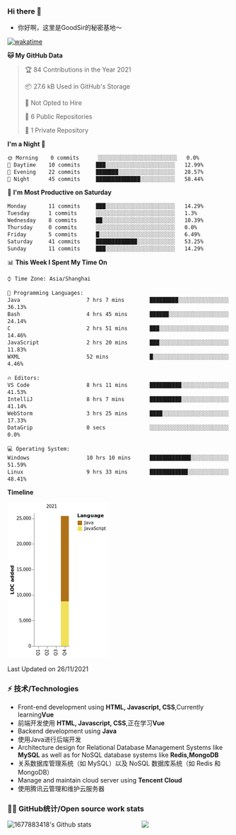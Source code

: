 ### Hi there 👋

- 你好啊，这里是GoodSir的秘密基地～

[![wakatime](https://wakatime.com/badge/user/04e3f192-51ae-42c4-9648-523f599b5595.svg)](https://wakatime.com/@04e3f192-51ae-42c4-9648-523f599b5595)

<!--START_SECTION:waka-->
**🐱 My GitHub Data** 

> 🏆 84 Contributions in the Year 2021
 > 
> 📦 27.6 kB Used in GitHub's Storage 
 > 
> 🚫 Not Opted to Hire
 > 
> 📜 6 Public Repositories 
 > 
> 🔑 1 Private Repository 
 > 
**I'm a Night 🦉** 

```text
🌞 Morning    0 commits      ░░░░░░░░░░░░░░░░░░░░░░░░░   0.0% 
🌆 Daytime    10 commits     ███░░░░░░░░░░░░░░░░░░░░░░   12.99% 
🌃 Evening    22 commits     ███████░░░░░░░░░░░░░░░░░░   28.57% 
🌙 Night      45 commits     ██████████████░░░░░░░░░░░   58.44%

```
📅 **I'm Most Productive on Saturday** 

```text
Monday       11 commits     ███░░░░░░░░░░░░░░░░░░░░░░   14.29% 
Tuesday      1 commits      ░░░░░░░░░░░░░░░░░░░░░░░░░   1.3% 
Wednesday    8 commits      ██░░░░░░░░░░░░░░░░░░░░░░░   10.39% 
Thursday     0 commits      ░░░░░░░░░░░░░░░░░░░░░░░░░   0.0% 
Friday       5 commits      █░░░░░░░░░░░░░░░░░░░░░░░░   6.49% 
Saturday     41 commits     █████████████░░░░░░░░░░░░   53.25% 
Sunday       11 commits     ███░░░░░░░░░░░░░░░░░░░░░░   14.29%

```


📊 **This Week I Spent My Time On** 

```text
⌚︎ Time Zone: Asia/Shanghai

💬 Programming Languages: 
Java                     7 hrs 7 mins        █████████░░░░░░░░░░░░░░░░   36.13% 
Bash                     4 hrs 45 mins       ██████░░░░░░░░░░░░░░░░░░░   24.14% 
C                        2 hrs 51 mins       ███░░░░░░░░░░░░░░░░░░░░░░   14.46% 
JavaScript               2 hrs 20 mins       ███░░░░░░░░░░░░░░░░░░░░░░   11.83% 
WXML                     52 mins             █░░░░░░░░░░░░░░░░░░░░░░░░   4.46%

🔥 Editors: 
VS Code                  8 hrs 11 mins       ██████████░░░░░░░░░░░░░░░   41.53% 
IntelliJ                 8 hrs 7 mins        ██████████░░░░░░░░░░░░░░░   41.14% 
WebStorm                 3 hrs 25 mins       ████░░░░░░░░░░░░░░░░░░░░░   17.33% 
DataGrip                 0 secs              ░░░░░░░░░░░░░░░░░░░░░░░░░   0.0%

💻 Operating System: 
Windows                  10 hrs 10 mins      █████████████░░░░░░░░░░░░   51.59% 
Linux                    9 hrs 33 mins       ████████████░░░░░░░░░░░░░   48.41%

```

**Timeline**

![Chart not found](https://raw.githubusercontent.com/1677883418/1677883418/master/charts/bar_graph.png) 


 Last Updated on 26/11/2021
<!--END_SECTION:waka-->


### ⚡ 技术/Technologies
- Front-end development using **HTML, Javascript, CSS**,Currently learning**Vue**
- 前端开发使用 **HTML, Javascript, CSS**,正在学习**Vue**
- Backend development using **Java**
- 使用Java进行后端开发
- Architecture design for Relational Database Management Systems like **MySQL** as well as for NoSQL database systems like **Redis,MongoDB**
- 关系数据库管理系统（如 MySQL）以及 NoSQL 数据库系统（如 Redis 和 MongoDB）
- Manage and maintain cloud server using **Tencent Cloud**
- 使用腾讯云管理和维护云服务器

### 👨‍💻 GitHub统计/Open source work stats

![1677883418's Github stats](https://github-readme-stats.vercel.app/api?username=1677883418&show_icons=true)
<img align='right' src='https://octodex.github.com/images/daftpunktocat-thomas.gif' width='200"'>

